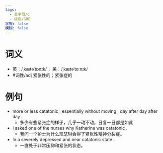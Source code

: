 ```yaml
---
tags:
  - 首字母/C
  - 级别/GRE
掌握: false
模糊: false
---
```

# 词义
- 英：/ˌkætəˈtɒnɪk/； 美：/ˌkætəˈtɑːnɪk/
- #词性/adj  紧张性的；紧张症的
# 例句
- more or less catatonic , essentially without moving , day after day after day .
	- 多少有些紧张症的样子，几乎一动不动，日复一日都是如此
- I asked one of the nurses why Katherine was catatonic .
	- 我问一个护士为什么凯瑟琳会得了紧张性精神分裂症。
- In a severely depressed and near catatonic state .
	- 一直处于非常压抑和紧张的状态。
